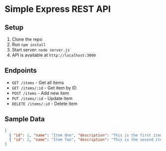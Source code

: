 # Simple Express REST API

## Setup

1. Clone the repo
2. Run `npm install`
3. Start server: `node server.js`
4. API is available at `http://localhost:3000`

## Endpoints

- `GET /items` - Get all items
- `GET /items/:id` - Get item by ID
- `POST /items` - Add new item
- `PUT /items/:id` - Update item
- `DELETE /items/:id` - Delete item

## Sample Data
```json
[
  { "id": 1, "name": "Item One", "description": "This is the first item" },
  { "id": 2, "name": "Item Two", "description": "This is the second item" }
]
